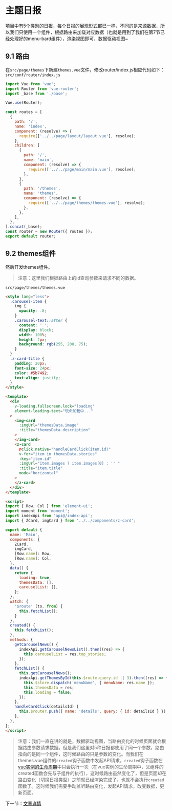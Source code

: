 # 主题日报
项目中有5个类别的日报，每个日报的展现形式都已一样，不同的是来源数据，所以我们只使用一个组件，根据路由来加载对应数据（也就是用到了我们在第7节已经处理好的menu-bard组件），渲染视图即可，数据驱动视图~
## 9.1 路由
在`src/page/themes`下新建`themes.vue`文件，修改router/index.js相应代码如下：
`src/conf/router/index.js`
```javascript
import Vue from 'vue';
import Router from 'vue-router';
import _base from './base';

Vue.use(Router);

const routes = [
  {
    path: '/',
    name: 'index',
    component: (resolve) => {
      require(['../../page/layout/layout.vue'], resolve);
    },
    children: [
      {
        path: '/',
        name: 'main',
        component: (resolve) => {
          require(['../../page/main/main.vue'], resolve);
        },
      },
      {
        path: '/themes',
        name: 'themes',
        component: (resolve) => {
          require(['../../page/themes/themes.vue'], resolve);
        },
      },
    ],
  },
].concat(_base);
const router = new Router({ routes });
export default router;
```
## 9.2 themes组件
然后开发themes组件。
>注意：这里我们根据路由上的id查询参数来请求不同的数据。

`src/page/themes/themes.vue`
```html
<style lang="less">
  .carousel-item {
    img {
      opacity: .8;
    }
    .carousel-text::after {
      content: ' ';
      display: block;
      width: 100%;
      height: 2px;
      background: rgb(255, 208, 75);
    }
  }
  .z-card-title {
    padding: 20px;
    font-size: 24px;
    color: #5b7492;
    text-align: justify;
  }
</style>

<template>
  <div
    v-loading.fullscreen.lock="loading"
    element-loading-text="玩命加载中..."
  >
    <img-card
      :imgUrl="themesData.image"
      :title="themesData.description"
    >
    </img-card>
    <z-card
      @click.native="handleCardClick(item.id)"
      v-for="item in themesData.stories"
      :key="item.id"
      :imgUrl="item.images ? item.images[0] : '' "
      :title="item.title"
      mode="horizontal"
    >
    </z-card>
  </div>
</template>

<script>
import { Row, Col } from 'element-ui';
import moment from 'moment';
import indexApi from 'api@/index-api';
import { ZCard, imgCard } from '../../components/z-card';

export default {
  name: 'Main',
  components: {
    ZCard,
    imgCard,
    [Row.name]: Row,
    [Row.name]: Col,
  },
  data() {
    return {
      loading: true,
      themesData: [],
      carouselList: [],
    };
  },
  watch: {
    '$route' (to, from) {
      this.fetchList();
    }
  },
  created() {
    this.fetchList();
  },
  methods: {
    getCarouselNews() {
      indexApi.getCarouselNewsList().then((res) => {
        this.carouselList = res.top_stories;
      });
    },
    fetchList() {
      this.getCarouselNews();
      indexApi.getThemesById(this.$route.query.id || 3).then((res) => {
        this.$store.dispatch('menuName', { menuName: res.name });
        this.themesData = res;
        this.loading = false;
      });
    },
    handleCardClick(detailsId) {
      this.$router.push({ name: 'details', query: { id: detailsId } });
    },
  },
};
</script>
```
>注意：我们一直在讲的就是，数据驱动视图，当路由变化的时候页面就会根据路由参数请求数据。但是我们这里对5种日报都使用了同一个参数，路由指向的是同一个组件，这时候路由的只是参数的变化。而我们在themes.vue组件的`created`钩子函数中发起API请求，`created`钩子函数在[vue实例的生命周期](https://cn.vuejs.org/v2/guide/instance.html#%E7%94%9F%E5%91%BD%E5%91%A8%E6%9C%9F%E5%9B%BE%E7%A4%BA)中只会执行一次（在vue实例的生命周期中，父组件的created函数会先与子组件的执行），这时候路由虽然变化了，但是页面却在路由变化（切换日报类型）之前就已经渲染完成了，也就不会执行`created`函数了。这时候我们需要手动监听路由变化，发起API请求，改变数据，更新页面。

下一节：<a href="./文章详情.md">文章详情</a>